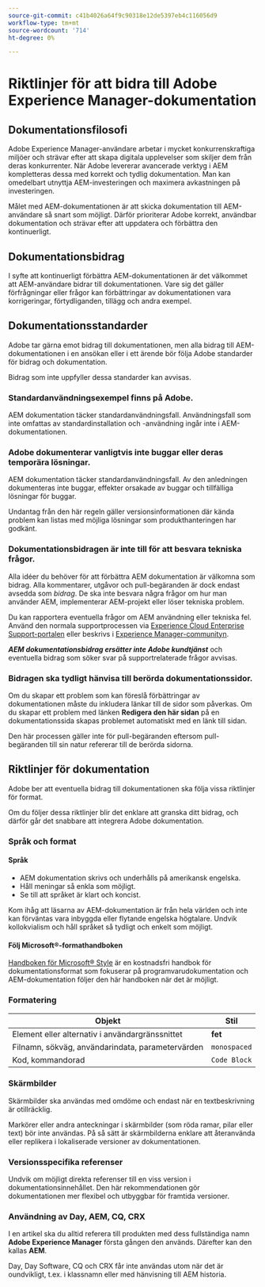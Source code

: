 ```yaml
---
source-git-commit: c41b4026a64f9c90318e12de5397eb4c116056d9
workflow-type: tm+mt
source-wordcount: '714'
ht-degree: 0%

---
```

# Riktlinjer för att bidra till Adobe Experience Manager-dokumentation

## Dokumentationsfilosofi

Adobe Experience Manager-användare arbetar i mycket konkurrenskraftiga miljöer och strävar efter att skapa digitala upplevelser som skiljer dem från deras konkurrenter. När Adobe levererar avancerade verktyg i AEM kompletteras dessa med korrekt och tydlig dokumentation. Man kan omedelbart utnyttja AEM-investeringen och maximera avkastningen på investeringen.

Målet med AEM-dokumentationen är att skicka dokumentation till AEM-användare så snart som möjligt. Därför prioriterar Adobe korrekt, användbar dokumentation och strävar efter att uppdatera och förbättra den kontinuerligt.

## Dokumentationsbidrag

I syfte att kontinuerligt förbättra AEM-dokumentationen är det välkommet att AEM-användare bidrar till dokumentationen. Vare sig det gäller förfrågningar eller frågor kan förbättringar av dokumentationen vara korrigeringar, förtydliganden, tillägg och andra exempel.

## Dokumentationsstandarder

Adobe tar gärna emot bidrag till dokumentationen, men alla bidrag till AEM-dokumentationen i en ansökan eller i ett ärende bör följa Adobe standarder för bidrag och dokumentation.

Bidrag som inte uppfyller dessa standarder kan avvisas.

### Standardanvändningsexempel finns på Adobe.

AEM dokumentation täcker standardanvändningsfall. Användningsfall som inte omfattas av standardinstallation och -användning ingår inte i AEM-dokumentationen.

### Adobe dokumenterar vanligtvis inte buggar eller deras temporära lösningar.

AEM dokumentation täcker standardanvändningsfall. Av den anledningen dokumenteras inte buggar, effekter orsakade av buggar och tillfälliga lösningar för buggar.

Undantag från den här regeln gäller versionsinformationen där kända problem kan listas med möjliga lösningar som produkthanteringen har godkänt.

### Dokumentationsbidragen är inte till för att besvara tekniska frågor.

Alla idéer du behöver för att förbättra AEM dokumentation är välkomna som bidrag. Alla kommentarer, utgåvor och pull-begäranden är dock endast avsedda som *bidrag*. De ska inte besvara några frågor om hur man använder AEM, implementerar AEM-projekt eller löser tekniska problem.

Du kan rapportera eventuella frågor om AEM användning eller tekniska fel. Använd den normala supportprocessen via [Experience Cloud Enterprise Support-portalen](https://experienceleague.adobe.com/sv?support-solution=General#support) eller beskrivs i [Experience Manager-communityn](https://experienceleaguecommunities.adobe.com/t5/adobe-experience-manager/ct-p/adobe-experience-manager-community).

***AEM dokumentationsbidrag ersätter inte Adobe kundtjänst*** och eventuella bidrag som söker svar på supportrelaterade frågor avvisas.

### Bidragen ska tydligt hänvisa till berörda dokumentationssidor.

Om du skapar ett problem som kan föreslå förbättringar av dokumentationen måste du inkludera länkar till de sidor som påverkas. Om du skapar ett problem med länken **Redigera den här sidan** på en dokumentationssida skapas problemet automatiskt med en länk till sidan.

Den här processen gäller inte för pull-begäranden eftersom pull-begäranden till sin natur refererar till de berörda sidorna.

## Riktlinjer för dokumentation

Adobe ber att eventuella bidrag till dokumentationen ska följa vissa riktlinjer för format.

Om du följer dessa riktlinjer blir det enklare att granska ditt bidrag, och därför går det snabbare att integrera Adobe dokumentation.

### Språk och format

#### Språk

* AEM dokumentation skrivs och underhålls på amerikansk engelska.
* Håll meningar så enkla som möjligt.
* Se till att språket är klart och koncist.

Kom ihåg att läsarna av AEM-dokumentation är från hela världen och inte kan förväntas vara inbyggda eller flytande engelska högtalare. Undvik kollokvialism och håll språket så tydligt och enkelt som möjligt.

#### Följ Microsoft®-formathandboken

[Handboken för Microsoft® Style](https://learn.microsoft.com/en-us/style-guide/welcome/) är en kostnadsfri handbok för dokumentationsformat som fokuserar på programvarudokumentation och AEM-dokumentation följer den här handboken när det är möjligt.

### Formatering

| Objekt | Stil |
|---|---|
| Element eller alternativ i användargränssnittet | **fet** |
| Filnamn, sökväg, användarindata, parametervärden | `monospaced` |
| Kod, kommandorad | ```Code Block``` |

### Skärmbilder

Skärmbilder ska användas med omdöme och endast när en textbeskrivning är otillräcklig.

Markörer eller andra anteckningar i skärmbilder (som röda ramar, pilar eller text) bör inte användas. På så sätt är skärmbilderna enklare att återanvända eller replikera i lokaliserade versioner av dokumentationen.

### Versionsspecifika referenser

Undvik om möjligt direkta referenser till en viss version i dokumentationsinnehållet. Den här rekommendationen gör dokumentationen mer flexibel och utbyggbar för framtida versioner.

### Användning av Day, AEM, CQ, CRX

I en artikel ska du alltid referera till produkten med dess fullständiga namn **Adobe Experience Manager** första gången den används. Därefter kan den kallas **AEM**.

Day, Day Software, CQ och CRX får inte användas utom när det är oundvikligt, t.ex. i klassnamn eller med hänvisning till AEM historia.


